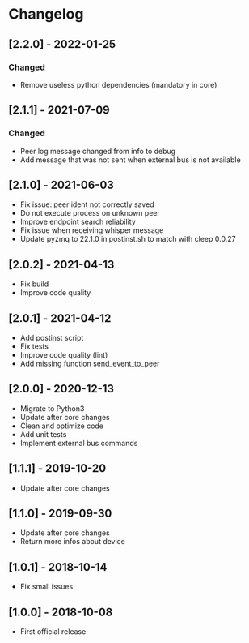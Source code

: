 # Changelog

## [2.2.0] - 2022-01-25
### Changed
- Remove useless python dependencies (mandatory in core)

## [2.1.1] - 2021-07-09
### Changed
* Peer log message changed from info to debug
* Add message that was not sent when external bus is not available

## [2.1.0] - 2021-06-03

* Fix issue: peer ident not correctly saved
* Do not execute process on unknown peer
* Improve endpoint search reliability
* Fix issue when receiving whisper message
* Update pyzmq to 22.1.0 in postinst.sh to match with cleep 0.0.27

## [2.0.2] - 2021-04-13

* Fix build
* Improve code quality

## [2.0.1] - 2021-04-12

* Add postinst script
* Fix tests
* Improve code quality (lint)
* Add missing function send_event_to_peer

## [2.0.0] - 2020-12-13

* Migrate to Python3
* Update after core changes
* Clean and optimize code
* Add unit tests
* Implement external bus commands

## [1.1.1] - 2019-10-20

* Update after core changes

## [1.1.0] - 2019-09-30

* Update after core changes
* Return more infos about device

## [1.0.1] - 2018-10-14

* Fix small issues

## [1.0.0] - 2018-10-08

* First official release

